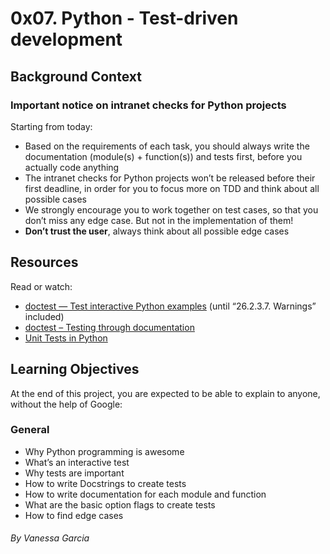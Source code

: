 
# 0x07. Python - Test-driven development
## Background Context
### Important notice on intranet checks for Python projects
Starting from today:

- Based on the requirements of each task, you should always write the documentation (module(s) + function(s)) and tests first, before you actually code anything
- The intranet checks for Python projects won’t be released before their first deadline, in order for you to focus more on TDD and think about all possible cases
- We strongly encourage you to work together on test cases, so that you don’t miss any edge case. But not in the implementation of them!
- **Don’t trust the user**, always think about all possible edge cases

## Resources
Read or watch:

- [doctest — Test interactive Python examples](https://docs.python.org/3.4/library/doctest.html) (until “26.2.3.7. Warnings” included)
- [doctest – Testing through documentation](https://pymotw.com/3/doctest/)
- [Unit Tests in Python](https://www.youtube.com/watch?v=1Lfv5tUGsn8)

## Learning Objectives
At the end of this project, you are expected to be able to explain to anyone, without the help of Google:

### General
- Why Python programming is awesome
- What’s an interactive test
- Why tests are important
- How to write Docstrings to create tests
- How to write documentation for each module and function
- What are the basic option flags to create tests
- How to find edge cases

###### By Vanessa Garcia
